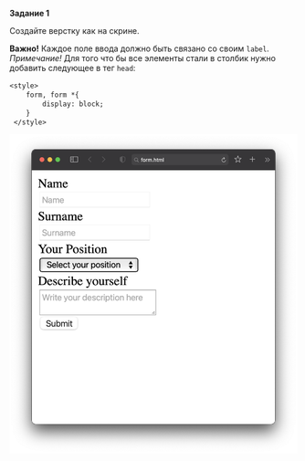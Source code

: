 **Задание 1**

Создайте верстку как на скрине. 

**Важно!** Каждое поле ввода должно быть связано со своим `label`. 
*Примечание!* Для того что бы все элементы стали в столбик нужно добавить следующее в тег `head`:

    <style>
        form, form *{
            display: block;
        }
     </style>
![1_1](../img/1_1.png)